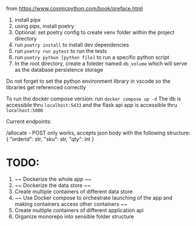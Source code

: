from https://www.cosmicpython.com/book/preface.html

1. install pipx
2. using pipx, install poetry
3. Optional: set poetry config to create venv folder within the project directory
4. run `poetry install` to install dev dependencies
5. run `poetry run pytest` to run the tests
6. run `poetry python [python file]` to run a specific python script
7. In the root directory, create a foleder named `db_volume` which will serve as the database persistence storage

Do not forget to set the python environment library in vscode so the libraries get referenced correctly

To run the docker compose version:
run `docker compose up -d`
The db is accessible thru `localhost:5433` and the flask api app is accessible thru `localhost:5000`

Current endpoints:

/allocate - POST only works, accepts json body with the following structure:
{
    "orderid": str,
    "sku": str,
    "qty": int
}

# TODO:
1. ~~ Dockerize the whole app ~~
2. ~~ Dockerize the data store ~~
3. Create multiple containers of different data store
4. ~~ Use Docker compose to orchestrate launching of the app and making containers access other containers ~~
5. Create multiple containers of different application api
6. Organize monorepo into sensible folder structure
